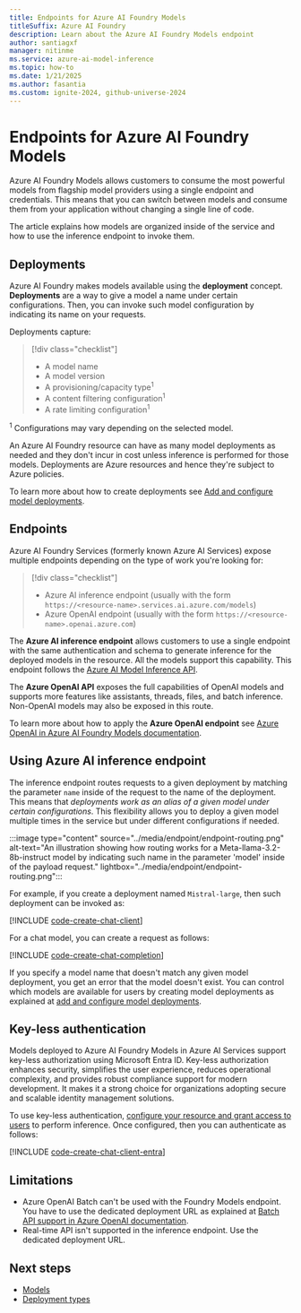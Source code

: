 ```yaml
---
title: Endpoints for Azure AI Foundry Models
titleSuffix: Azure AI Foundry
description: Learn about the Azure AI Foundry Models endpoint
author: santiagxf
manager: nitinme
ms.service: azure-ai-model-inference
ms.topic: how-to
ms.date: 1/21/2025
ms.author: fasantia
ms.custom: ignite-2024, github-universe-2024
---
```


# Endpoints for Azure AI Foundry Models

Azure AI Foundry Models allows customers to consume the most powerful models from flagship model providers using a single endpoint and credentials. This means that you can switch between models and consume them from your application without changing a single line of code.

The article explains how models are organized inside of the service and how to use the inference endpoint to invoke them.

## Deployments

Azure AI Foundry makes models available using the **deployment** concept. **Deployments** are a way to give a model a name under certain configurations. Then, you can invoke such model configuration by indicating its name on your requests.

Deployments capture:

> [!div class="checklist"]
> * A model name
> * A model version
> * A provisioning/capacity type<sup>1</sup>
> * A content filtering configuration<sup>1</sup>
> * A rate limiting configuration<sup>1</sup>

<sup>1</sup> Configurations may vary depending on the selected model.

An Azure AI Foundry resource can have as many model deployments as needed and they don't incur in cost unless inference is performed for those models. Deployments are Azure resources and hence they're subject to Azure policies.

To learn more about how to create deployments see [Add and configure model deployments](../how-to/create-model-deployments.md).

## Endpoints

Azure AI Foundry Services (formerly known Azure AI Services) expose multiple endpoints depending on the type of work you're looking for:

> [!div class="checklist"]
> * Azure AI inference endpoint (usually with the form `https://<resource-name>.services.ai.azure.com/models`)
> * Azure OpenAI endpoint (usually with the form `https://<resource-name>.openai.azure.com`)

The **Azure AI inference endpoint** allows customers to use a single endpoint with the same authentication and schema to generate inference for the deployed models in the resource. All the models support this capability. This endpoint follows the [Azure AI Model Inference API](.././reference/reference-model-inference-api.md). 

The **Azure OpenAI API** exposes the full capabilities of OpenAI models and supports more features like assistants, threads, files, and batch inference. Non-OpenAI models may also be exposed in this route.

To learn more about how to apply the **Azure OpenAI endpoint** see [Azure OpenAI in Azure AI Foundry Models documentation](../../../ai-services/openai/overview.md).

## Using Azure AI inference endpoint

The inference endpoint routes requests to a given deployment by matching the parameter `name` inside of the request to the name of the deployment. This means that *deployments work as an alias of a given model under certain configurations*. This flexibility allows you to deploy a given model multiple times in the service but under different configurations if needed.

:::image type="content" source="../media/endpoint/endpoint-routing.png" alt-text="An illustration showing how routing works for a Meta-llama-3.2-8b-instruct model by indicating such name in the parameter 'model' inside of the payload request." lightbox="../media/endpoint/endpoint-routing.png":::

For example, if you create a deployment named `Mistral-large`, then such deployment can be invoked as:

[!INCLUDE [code-create-chat-client](../includes/code-create-chat-client.md)]

For a chat model, you can create a request as follows:

[!INCLUDE [code-create-chat-completion](../includes/code-create-chat-completion.md)]

If you specify a model name that doesn't match any given model deployment, you get an error that the model doesn't exist. You can control which models are available for users by creating model deployments as explained at [add and configure model deployments](../how-to/create-model-deployments.md).

## Key-less authentication

Models deployed to Azure AI Foundry Models in Azure AI Services support key-less authorization using Microsoft Entra ID. Key-less authorization enhances security, simplifies the user experience, reduces operational complexity, and provides robust compliance support for modern development. It makes it a strong choice for organizations adopting secure and scalable identity management solutions.

To use key-less authentication, [configure your resource and grant access to users](../how-to/configure-entra-id.md) to perform inference. Once configured, then you can authenticate as follows:

[!INCLUDE [code-create-chat-client-entra](../includes/code-create-chat-client-entra.md)]

## Limitations

* Azure OpenAI Batch can't be used with the Foundry Models endpoint. You have to use the dedicated deployment URL as explained at [Batch API support in Azure OpenAI documentation](../../../ai-services/openai/how-to/batch.md#api-support).
* Real-time API isn't supported in the inference endpoint. Use the dedicated deployment URL.

## Next steps

- [Models](models.md)
- [Deployment types](deployment-types.md)
